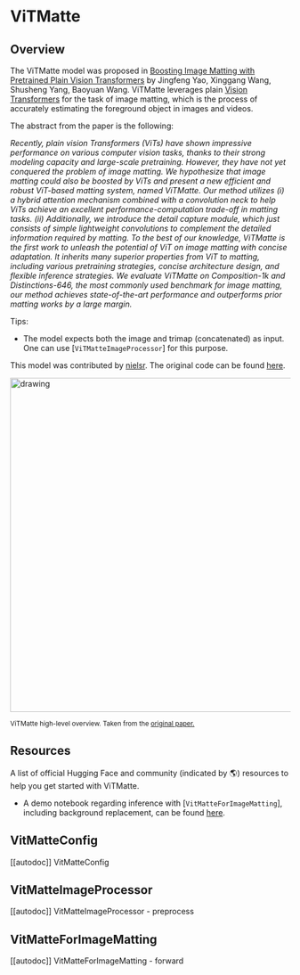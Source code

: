 <!--Copyright 2023 The HuggingFace Team. All rights reserved.

Licensed under the Apache License, Version 2.0 (the "License"); you may not use this file except in compliance with
the License. You may obtain a copy of the License at

http://www.apache.org/licenses/LICENSE-2.0

Unless required by applicable law or agreed to in writing, software distributed under the License is distributed on
an "AS IS" BASIS, WITHOUT WARRANTIES OR CONDITIONS OF ANY KIND, either express or implied. See the License for the
specific language governing permissions and limitations under the License.
-->

# ViTMatte

## Overview

The ViTMatte model was proposed in [Boosting Image Matting with Pretrained Plain Vision Transformers](https://arxiv.org/abs/2305.15272) by Jingfeng Yao, Xinggang Wang, Shusheng Yang, Baoyuan Wang.
ViTMatte leverages plain [Vision Transformers](vit) for the task of image matting, which is the process of accurately estimating the foreground object in images and videos.

The abstract from the paper is the following:

*Recently, plain vision Transformers (ViTs) have shown impressive performance on various computer vision tasks, thanks to their strong modeling capacity and large-scale pretraining. However, they have not yet conquered the problem of image matting. We hypothesize that image matting could also be boosted by ViTs and present a new efficient and robust ViT-based matting system, named ViTMatte. Our method utilizes (i) a hybrid attention mechanism combined with a convolution neck to help ViTs achieve an excellent performance-computation trade-off in matting tasks. (ii) Additionally, we introduce the detail capture module, which just consists of simple lightweight convolutions to complement the detailed information required by matting. To the best of our knowledge, ViTMatte is the first work to unleash the potential of ViT on image matting with concise adaptation. It inherits many superior properties from ViT to matting, including various pretraining strategies, concise architecture design, and flexible inference strategies. We evaluate ViTMatte on Composition-1k and Distinctions-646, the most commonly used benchmark for image matting, our method achieves state-of-the-art performance and outperforms prior matting works by a large margin.*

Tips:

- The model expects both the image and trimap (concatenated) as input. One can use [`ViTMatteImageProcessor`] for this purpose.

This model was contributed by [nielsr](https://huggingface.co/nielsr).
The original code can be found [here](https://github.com/hustvl/ViTMatte).

<img src="https://huggingface.co/datasets/huggingface/documentation-images/resolve/main/transformers/model_doc/vitmatte_architecture.png"
alt="drawing" width="600"/>

<small> ViTMatte high-level overview. Taken from the <a href="https://arxiv.org/abs/2305.15272">original paper.</a> </small>

## Resources

A list of official Hugging Face and community (indicated by 🌎) resources to help you get started with ViTMatte.

- A demo notebook regarding inference with [`VitMatteForImageMatting`], including background replacement, can be found [here](https://github.com/NielsRogge/Transformers-Tutorials/tree/master/ViTMatte).


## VitMatteConfig

[[autodoc]] VitMatteConfig

## VitMatteImageProcessor

[[autodoc]] VitMatteImageProcessor
    - preprocess

## VitMatteForImageMatting

[[autodoc]] VitMatteForImageMatting
    - forward